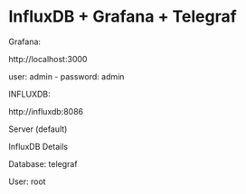 # InfluxDB + Grafana + Telegraf

Grafana:

http://localhost:3000

user: admin - password: admin


INFLUXDB:

http://influxdb:8086

Server (default)

InfluxDB Details

Database: telegraf

User: root

